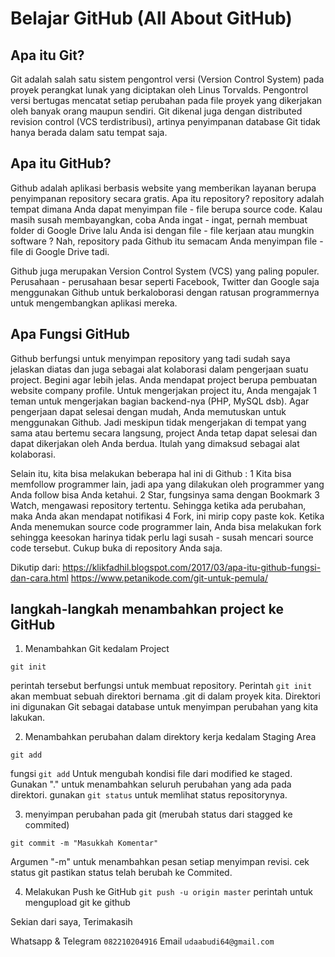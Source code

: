 # Belajar GitHub (All About GitHub)

## Apa itu Git?
Git adalah salah satu sistem pengontrol versi (Version Control System) pada proyek perangkat lunak yang diciptakan oleh Linus Torvalds.
Pengontrol versi bertugas mencatat setiap perubahan pada file proyek yang dikerjakan oleh banyak orang maupun sendiri.
Git dikenal juga dengan distributed revision control (VCS terdistribusi), artinya penyimpanan database Git tidak hanya berada dalam satu tempat saja.

## Apa itu GitHub?
Github adalah aplikasi berbasis website yang memberikan layanan berupa penyimpanan repository secara gratis. Apa itu repository? repository adalah tempat dimana Anda dapat menyimpan file - file berupa source code. Kalau masih susah membayangkan, coba Anda ingat - ingat, pernah membuat folder di Google Drive lalu Anda isi dengan file - file kerjaan atau mungkin software ? Nah, repository pada Github itu semacam Anda menyimpan file - file di Google Drive tadi.

Github juga merupakan Version Control System (VCS) yang paling populer. Perusahaan - perusahaan besar seperti Facebook, Twitter dan Google saja menggunakan Github untuk berkaloborasi dengan ratusan programmernya untuk mengembangkan aplikasi mereka.

## Apa Fungsi GitHub
Github berfungsi untuk menyimpan repository yang tadi sudah saya jelaskan diatas dan juga sebagai alat kolaborasi dalam pengerjaan suatu project. Begini agar lebih jelas. Anda mendapat project berupa pembuatan website company profile. Untuk mengerjakan project itu, Anda mengajak 1 teman untuk mengerjakan bagian backend-nya (PHP, MySQL dsb). Agar pengerjaan dapat selesai dengan mudah, Anda memutuskan untuk menggunakan Github. Jadi meskipun tidak mengerjakan di tempat yang sama atau bertemu secara langsung, project Anda tetap dapat selesai dan dapat dikerjakan oleh Anda berdua. Itulah yang dimaksud sebagai alat kolaborasi.

Selain itu, kita bisa melakukan beberapa hal ini di Github :
1 Kita bisa memfollow programmer lain, jadi apa yang dilakukan oleh programmer yang Anda follow bisa Anda ketahui.
2 Star, fungsinya sama dengan Bookmark
3 Watch, mengawasi repository tertentu. Sehingga ketika ada perubahan, maka Anda akan mendapat notifikasi
4 Fork, ini mirip copy paste kok. Ketika Anda menemukan source code programmer lain, Anda bisa melakukan fork sehingga keesokan harinya tidak perlu lagi susah - susah mencari source code tersebut. Cukup buka di repository Anda saja.

Dikutip dari:
https://klikfadhil.blogspot.com/2017/03/apa-itu-github-fungsi-dan-cara.html
https://www.petanikode.com/git-untuk-pemula/

## langkah-langkah menambahkan project ke GitHub
1. Menambahkan Git kedalam Project
```
git init 
```
 perintah tersebut berfungsi untuk membuat repository. Perintah `git init` akan membuat sebuah direktori bernama .git di dalam proyek kita. Direktori ini digunakan Git sebagai database untuk menyimpan perubahan yang kita lakukan.

 2. Menambahkan perubahan dalam direktory kerja kedalam Staging Area
``` 
git add
```
fungsi `git add` Untuk mengubah kondisi file dari modified ke staged. Gunakan "." untuk menambahkan seluruh perubahan yang ada pada direktori.
gunakan `git status` untuk memlihat status repositorynya.

3. menyimpan perubahan pada git (merubah status dari stagged ke commited)
```
git commit -m "Masukkah Komentar"
```
Argumen "-m" untuk menambahkan pesan setiap menyimpan revisi.
cek status git pastikan status telah berubah ke Commited.

4. Melakukan Push ke GitHub
```git push -u origin master```
perintah untuk mengupload git ke github

Sekian dari saya, Terimakasih

Whatsapp & Telegram `082210204916` 
Email `udaabudi64@gmail.com`